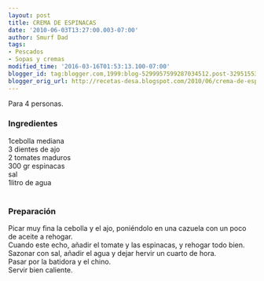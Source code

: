 ```yaml
---
layout: post
title: CREMA DE ESPINACAS
date: '2010-06-03T13:27:00.003-07:00'
author: Smurf Dad
tags:
- Pescados
- Sopas y cremas
modified_time: '2016-03-16T01:53:13.100-07:00'
blogger_id: tag:blogger.com,1999:blog-5299957599287034512.post-3295155377498860438
blogger_orig_url: http://recetas-desa.blogspot.com/2010/06/crema-de-espinacas.html
---
```


Para 4 personas.<br /><h3>Ingredientes</h3>1cebolla mediana<br />3 dientes de ajo<br />2 tomates maduros<br />300 gr espinacas<br />sal<br />1litro de agua<br /><br /><h3>Preparación</h3>Picar muy fina la cebolla y el ajo, poniéndolo en una cazuela con un poco de aceite a rehogar.<br />Cuando este echo, añadir el tomate y las espinacas, y rehogar todo bien.<br />Sazonar con sal, añadir el agua y dejar hervir un cuarto de hora.<br />Pasar por la batidora y el chino.<br />Servir bien caliente.
